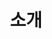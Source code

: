 ---
title: 소개
menu:
  sidebar:
    name: 소개
    identifier: introduction
    parent: progress
    weight: 10
---